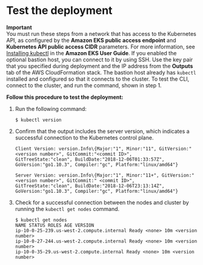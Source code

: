 # Test the deployment<a name="test-deployment-eks"></a>

**Important**  
You must run these steps from a network that has access to the Kubernetes API, as configured by the **Amazon EKS public access endpoint** and **Kubernetes API public access CIDR** parameters\. For more information, see [Installing kubectl](https://docs.aws.amazon.com/eks/latest/userguide/install-kubectl.html) in the **Amazon EKS User Guide**\. If you enabled the optional bastion host, you can connect to it by using SSH\. Use the key pair that you specified during deployment and the IP address from the **Outputs** tab of the AWS CloudFormation stack\. The bastion host already has `kubectl` installed and configured so that it connects to the cluster\. To test the CLI, connect to the cluster, and run the command, shown in step 1\.

**Follow this procedure to test the deployment:**

1. Run the following command:

   ```
   $ kubectl version
   ```

1. Confirm that the output includes the server version, which indicates a successful connection to the Kubernetes control plane\.

   ```
   Client Version: version.Info\{Major:"1", Minor:"11", GitVersion:"<version number>", GitCommit:"<commit ID>", 
   GitTreeState:"clean", BuildDate:"2018-12-06T01:33:57Z", GoVersion:"go1.10.3", Compiler:"gc", Platform:"linux/amd64"}
   
   Server Version: version.Info\{Major:"1", Minor:"11+", GitVersion:" <version number>", GitCommit:" <commit ID>", 
   GitTreeState:"clean", BuildDate:"2018-12-06T23:13:14Z", GoVersion:"go1.10.3", Compiler:"gc", Platform:"linux/amd64"}
   ```

1. Check for a successful connection between the nodes and cluster by running the `kubectl get nodes` command\.

   ```
   $ kubectl get nodes
   NAME STATUS ROLES AGE VERSION
   ip-10-0-25-239.us-west-2.compute.internal Ready <none> 10m <version number>
   ip-10-0-27-244.us-west-2.compute.internal Ready <none> 10m <version number>
   ip-10-0-35-29.us-west-2.compute.internal Ready <none> 10m <version number>
   ```